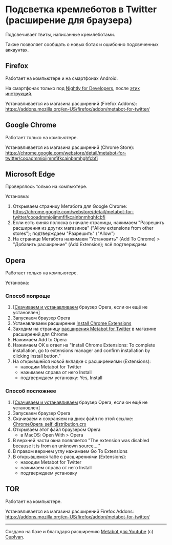 # Подсветка кремлеботов в Twitter (расширение для браузера)

Подсвечивает твиты, написанные кремлеботами.

Также позволяет сообщать о новых ботах и ошибочно подсвеченных аккаунтах.


## Firefox
Работает на компьютере и на смартфонах Android.

На смартфонах только под [Nightly for Developers](https://play.google.com/store/apps/details?id=org.mozilla.fenix), после [этих инструкций](https://blog.mozilla.org/addons/2020/09/29/expanded-extension-support-in-firefox-for-android-nightly/).

Устанавливается из магазина расширений (Firefox Addons): https://addons.mozilla.org/en-US/firefox/addon/metabot-for-twitter/

## Google Chrome
Работает только на компьютере.

Устанавливается из магазина расширений (Chrome Store): https://chrome.google.com/webstore/detail/metabot-for-twitter/cooadmmiojjmmfifkcainbnmhghfcbfi

## Microsoft Edge
Проверялось только на компьютере.

Установка:
1. Открываем страницу Метабота для Google Chrome: https://chrome.google.com/webstore/detail/metabot-for-twitter/cooadmmiojjmmfifkcainbnmhghfcbfi
2. Если есть синяя полоска в начале страницы, нажимаем "Разрешить расширения из других магазинов" ("Allow extensions from other stores"); подтверждаем "Разрешить" ("Allow")
3. На странице Метабота нажимаем "Установить" (Add To Chrome) > "Добавить расширение" (Add Extension); всё подтверждаем




## Opera
Работает только на компьютере.

Установка:
### Способ попроще
1. [[Скачиваем и устанавливаем](https://www.opera.com/download) браузер Opera, если он ещё не установлен]
2. Запускаем браузер Opera
3. Устанавливаем расширение [Install Chrome Extensions](https://addons.opera.com/en/extensions/details/install-chrome-extensions/)
4. Заходим на страницу [расширения Metabot for Twitter](https://chrome.google.com/webstore/detail/metabot-for-twitter/cooadmmiojjmmfifkcainbnmhghfcbfi) в магазине расширений для Chrome
5. Нажимаем Add to Opera
6. Нажимаем OK в ответ на "Install Chrome Extensions: To complete installation, go to extensions manager and confirm installation by clicking install button."
7. На открывшейся новой вкладке с расширениями (Extensions):
   - находим Metabot for Twitter
   - нажимаем справа от него Install
   - подтверждаем установку: Yes, Install


### Способ посложнее
1. [[Скачиваем и устанавливаем](https://www.opera.com/download) браузер Opera, если он ещё не установлен]
2. Запускаем браузер Opera
3. Скачиваем и сохраняем на диск файл по этой ссылке: [ChromeOpera_self_distribution.crx](https://raw.githubusercontent.com/antibot4navalny/metabot/master/ChromeOpera_self_distribution.crx)
4. Открываем этот файл браузером Opera
    - в MacOS: Open With > Opera
5. В верхней части окна появляется "The extension was disabled because it is from an unknown source...."
6. В правом верхнем углу нажимаем Go To Extensions
7. В открывшемся табе с расширениями (Extensions):
    - находим Metabot for Twitter
    - нажимаем справа от него Install
    - подтверждаем установку

## TOR
Работает на компьютере.

Устанавливается из магазина расширений Firefox Addons: https://addons.mozilla.org/en-US/firefox/addon/metabot-for-twitter/

----
Создано на базе и благодаря расширению [Metabot для Youtube](https://github.com/CupIvan/metabot) (c) [CupIvan](https://github.com/CupIvan).
